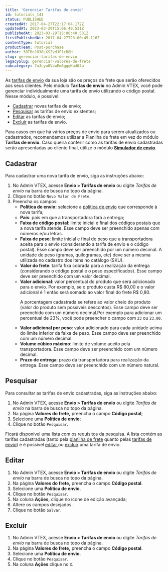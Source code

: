 ```yaml
---
title: 'Gerenciar Tarifas de envio'
id: tutorials_141
status: PUBLISHED
createdAt: 2017-04-27T22:17:04.172Z
updatedAt: 2023-03-29T15:06:40.531Z
publishedAt: 2023-03-29T15:06:40.531Z
firstPublishedAt: 2017-04-27T23:00:45.116Z
contentType: tutorial
productTeam: Post-purchase
author: 30TBnJ838LXSZvdJFlcB8H
slug: gerenciar-tarifas-de-envio
legacySlug: gerenciar-valores-de-frete
subcategory: 7uJcyu0VawEm8ggqKu404u
---
```


As [tarifas de envio](https://help.vtex.com/pt/tutorial/tarifas-de-envio--1Balpg3rv0854udEPedvMM) da sua loja são os preços de frete que serão oferecidos aos seus clientes. Pelo módulo **Tarifas de envio** no Admin VTEX, você pode gerenciar individualmente uma tarifa de envio utilizando o código postal. Nesse módulo, é possível:

* [Cadastrar](#cadastrar) novas tarifas de envio;
* [Pesquisar](#pesquisar) as tarifas de envio existentes;
* [Editar](#editar) as tarifas de envio;
* [Excluir](#excluir) as tarifas de envio.

<div class="alert alert-info">
Para casos em que há vários preços de envio para serem atualizados ou cadastrados, recomendamos utilizar a Planilha de frete em vez do módulo <b>Tarifas de envio</b>. Caso queira conferir como as tarifas de envio cadastradas serão apresentadas ao cliente final, utilize o módulo <b><a href="https://help.vtex.com/pt/tutorial/simulacao-de-frete--tutorials_144">Simulador de envio</b></a>.
</div>

## Cadastrar

Para cadastrar uma nova tarifa de envio, siga as instruções abaixo:

1. No Admin VTEX, acesse **Envio > Tarifas de envio** ou digite *Tarifas de envio* na barra de busca no topo da página.     
2. Clique no botão `Novo Valor de Frete`.  
3. Preencha os campos:
    * **Política de envio:** selecione a [política de envio](https://help.vtex.com/pt/tutorial/politica-de-envio--tutorials_140) que corresponde à nova tarifa;
    * **País**: país em que a transportadora fará a entrega;
    * **Faixa de código postal**: limite inicial e final dos códigos postais que a nova tarifa atende. Esse campo deve ser preenchido apenas com números e/ou letras.
    * **Faixa de peso**: limite inicial e final de peso que a transportadora aceita para o envio (considerando a tarifa de envio e o código postal). Esse campo deve ser preenchido por um número decimal. A unidade de peso (gramas, quilogramas, etc) deve ser a mesma utilizada no cadastro dos itens no catálogo (SKU). 
    * **Valor do frete**: tarifa fixa cobrada para a realização da entrega (considerando o código postal e o peso especificados). Esse campo deve ser preenchido com um valor decimal.
    * **Valor adicional**: valor percentual do produto que será adicionado para o envio. Por exemplo, se o produto custa R$ 80,00 e o valor adicional é 1 então será somado ao valor final do frete R$ 0,80.<p>A porcentagem cadastrada se refere ao valor cheio do produto (valor do produto sem possíveis descontos). Esse campo deve ser preenchido com um número decimal.Por exemplo para adicionar um percentual de 
23%, você pode preencher o campo com `23` ou `23,00`.</p>
    * **Valor adicional por peso**: valor adicionado para cada unidade acima do limite inferior da faixa de peso. Esse campo deve ser preenchido com um número decimal.
    * **Volume cúbico máximo**: limite de volume aceito pela transportadora. Esse campo deve ser preenchido com um número decimal.
    * **Prazo de entrega**: prazo da transportadora para realização da entrega. Esse campo deve ser preenchido com um número natural.

## Pesquisar

Para consultar as tarifas de envio cadastradas, siga as instruções abaixo:

1. No Admin VTEX, acesse **Envio > Tarifas de envio** ou digite *Tarifas de envio* na barra de busca no topo da página.    
2. Na página **Valores do frete,** preencha o campo **Código postal**;
3. Selecione uma **Política de envio**;
4. Clique no botão `Pesquisar`.

Ficará disponível uma lista com os requisitos da pesquisa. A lista contém as tarifas cadastradas (tanto pela [planilha de frete](https://help.vtex.com/pt/tutorial/planilha-de-frete--tutorials_127) quanto pelas [tarifas de envio](https://help.vtex.com/pt/tutorial/tarifas-de-envio--1Balpg3rv0854udEPedvMM)) e é possível [editar ](#editar)ou [excluir](#excluir) uma tarifa de envio.

## Editar

1. No Admin VTEX, acesse **Envio > Tarifas de envio** ou digite *Tarifas de envio* na barra de busca no topo da página.    
2. Na página **Valores do frete,** preencha o campo **Código postal**.  
3. Selecione uma **Política de envio**.  
4. Clique no botão `Pesquisar`.
5. Na coluna **Ações,** clique no ícone <i class="fas fa-edit"></i>  de edição avançada;
6. Altere os campos desejados.  
7. Clique no botão `Salvar`.

## Excluir

1. No Admin VTEX, acesse **Envio > Tarifas de envio** ou digite *Tarifas de envio* na barra de busca no topo da página.    
3. Na página **Valores do frete,** preencha o campo **Código postal**.  
4. Selecione uma **Política de envio**.  
5. Clique no botão `Pesquisar`.  
6. Na coluna **Ações** clique no `X`.
